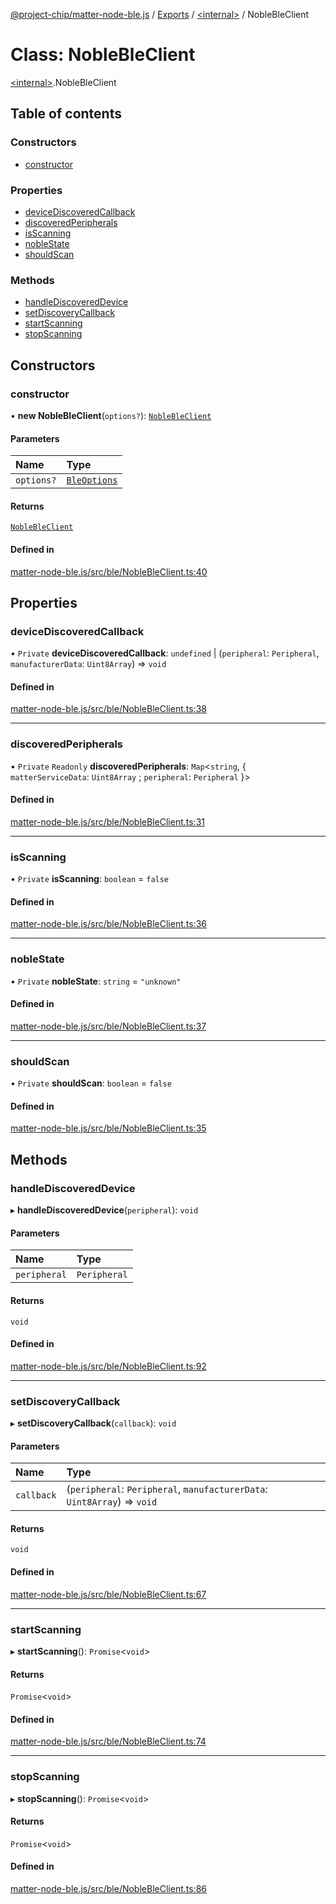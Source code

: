 [@project-chip/matter-node-ble.js](../README.md) / [Exports](../modules.md) / [\<internal\>](../modules/internal_.md) / NobleBleClient

# Class: NobleBleClient

[\<internal\>](../modules/internal_.md).NobleBleClient

## Table of contents

### Constructors

- [constructor](internal_.NobleBleClient.md#constructor)

### Properties

- [deviceDiscoveredCallback](internal_.NobleBleClient.md#devicediscoveredcallback)
- [discoveredPeripherals](internal_.NobleBleClient.md#discoveredperipherals)
- [isScanning](internal_.NobleBleClient.md#isscanning)
- [nobleState](internal_.NobleBleClient.md#noblestate)
- [shouldScan](internal_.NobleBleClient.md#shouldscan)

### Methods

- [handleDiscoveredDevice](internal_.NobleBleClient.md#handlediscovereddevice)
- [setDiscoveryCallback](internal_.NobleBleClient.md#setdiscoverycallback)
- [startScanning](internal_.NobleBleClient.md#startscanning)
- [stopScanning](internal_.NobleBleClient.md#stopscanning)

## Constructors

### constructor

• **new NobleBleClient**(`options?`): [`NobleBleClient`](internal_.NobleBleClient.md)

#### Parameters

| Name | Type |
| :------ | :------ |
| `options?` | [`BleOptions`](../modules.md#bleoptions) |

#### Returns

[`NobleBleClient`](internal_.NobleBleClient.md)

#### Defined in

[matter-node-ble.js/src/ble/NobleBleClient.ts:40](https://github.com/project-chip/matter.js/blob/5f71eedebdb9fa54338bde320c311bb359b7455d/packages/matter-node-ble.js/src/ble/NobleBleClient.ts#L40)

## Properties

### deviceDiscoveredCallback

• `Private` **deviceDiscoveredCallback**: `undefined` \| (`peripheral`: `Peripheral`, `manufacturerData`: `Uint8Array`) => `void`

#### Defined in

[matter-node-ble.js/src/ble/NobleBleClient.ts:38](https://github.com/project-chip/matter.js/blob/5f71eedebdb9fa54338bde320c311bb359b7455d/packages/matter-node-ble.js/src/ble/NobleBleClient.ts#L38)

___

### discoveredPeripherals

• `Private` `Readonly` **discoveredPeripherals**: `Map`\<`string`, \{ `matterServiceData`: `Uint8Array` ; `peripheral`: `Peripheral`  }\>

#### Defined in

[matter-node-ble.js/src/ble/NobleBleClient.ts:31](https://github.com/project-chip/matter.js/blob/5f71eedebdb9fa54338bde320c311bb359b7455d/packages/matter-node-ble.js/src/ble/NobleBleClient.ts#L31)

___

### isScanning

• `Private` **isScanning**: `boolean` = `false`

#### Defined in

[matter-node-ble.js/src/ble/NobleBleClient.ts:36](https://github.com/project-chip/matter.js/blob/5f71eedebdb9fa54338bde320c311bb359b7455d/packages/matter-node-ble.js/src/ble/NobleBleClient.ts#L36)

___

### nobleState

• `Private` **nobleState**: `string` = `"unknown"`

#### Defined in

[matter-node-ble.js/src/ble/NobleBleClient.ts:37](https://github.com/project-chip/matter.js/blob/5f71eedebdb9fa54338bde320c311bb359b7455d/packages/matter-node-ble.js/src/ble/NobleBleClient.ts#L37)

___

### shouldScan

• `Private` **shouldScan**: `boolean` = `false`

#### Defined in

[matter-node-ble.js/src/ble/NobleBleClient.ts:35](https://github.com/project-chip/matter.js/blob/5f71eedebdb9fa54338bde320c311bb359b7455d/packages/matter-node-ble.js/src/ble/NobleBleClient.ts#L35)

## Methods

### handleDiscoveredDevice

▸ **handleDiscoveredDevice**(`peripheral`): `void`

#### Parameters

| Name | Type |
| :------ | :------ |
| `peripheral` | `Peripheral` |

#### Returns

`void`

#### Defined in

[matter-node-ble.js/src/ble/NobleBleClient.ts:92](https://github.com/project-chip/matter.js/blob/5f71eedebdb9fa54338bde320c311bb359b7455d/packages/matter-node-ble.js/src/ble/NobleBleClient.ts#L92)

___

### setDiscoveryCallback

▸ **setDiscoveryCallback**(`callback`): `void`

#### Parameters

| Name | Type |
| :------ | :------ |
| `callback` | (`peripheral`: `Peripheral`, `manufacturerData`: `Uint8Array`) => `void` |

#### Returns

`void`

#### Defined in

[matter-node-ble.js/src/ble/NobleBleClient.ts:67](https://github.com/project-chip/matter.js/blob/5f71eedebdb9fa54338bde320c311bb359b7455d/packages/matter-node-ble.js/src/ble/NobleBleClient.ts#L67)

___

### startScanning

▸ **startScanning**(): `Promise`\<`void`\>

#### Returns

`Promise`\<`void`\>

#### Defined in

[matter-node-ble.js/src/ble/NobleBleClient.ts:74](https://github.com/project-chip/matter.js/blob/5f71eedebdb9fa54338bde320c311bb359b7455d/packages/matter-node-ble.js/src/ble/NobleBleClient.ts#L74)

___

### stopScanning

▸ **stopScanning**(): `Promise`\<`void`\>

#### Returns

`Promise`\<`void`\>

#### Defined in

[matter-node-ble.js/src/ble/NobleBleClient.ts:86](https://github.com/project-chip/matter.js/blob/5f71eedebdb9fa54338bde320c311bb359b7455d/packages/matter-node-ble.js/src/ble/NobleBleClient.ts#L86)
